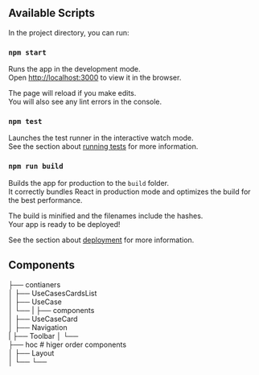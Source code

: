 ## Available Scripts

In the project directory, you can run:

### `npm start`

Runs the app in the development mode.<br>
Open [http://localhost:3000](http://localhost:3000) to view it in the browser.

The page will reload if you make edits.<br>
You will also see any lint errors in the console.

### `npm test`

Launches the test runner in the interactive watch mode.<br>
See the section about [running tests](https://facebook.github.io/create-react-app/docs/running-tests) for more information.

### `npm run build`

Builds the app for production to the `build` folder.<br>
It correctly bundles React in production mode and optimizes the build for the best performance.

The build is minified and the filenames include the hashes.<br>
Your app is ready to be deployed!

See the section about [deployment](https://facebook.github.io/create-react-app/docs/deployment) for more information.

## Components


├── contianers                    
│   ├── UseCasesCardsList              
│   ├── UseCase              
│   └── 
|
├── components                   
│   ├── UseCaseCard            
│   ├── Navigation   
|       ├── Toolbar
│   └──  
├── hoc                              # higer order components                    
│   ├── Layout             
│   └── 
└──

